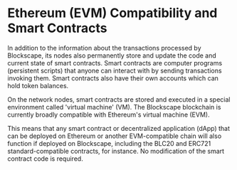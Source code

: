# Ethereum (EVM) Compatibility and Smart Contracts

In addition to the information about the transactions processed by Blockscape, its nodes also permanently store and update the code and current state of smart contracts. Smart contracts are computer programs (persistent scripts) that anyone can interact with by sending transactions invoking them. Smart contracts also have their own accounts which can hold token balances.  

On the network nodes, smart contracts are stored and executed in a special environment called 'virtual machine' (VM). The Blockscape blockchain is currently broadly compatible with Ethereum's virtual machine (EVM). 

This means that any smart contract or decentralized application (dApp) that can be deployed on Ethereum or another EVM-compatible chain will also function if deployed on Blockscape, including the BLC20 and ERC721 standard-compatible contracts, for instance. No modification of the smart contract code is required. 
